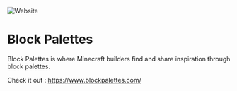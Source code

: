 ![Website](https://img.shields.io/website?url=https%3A%2F%2Fwww.blockpalettes.com%2F)  
# Block Palettes
Block Palettes is where Minecraft builders find and share inspiration through block palettes.

Check it out : https://www.blockpalettes.com/
